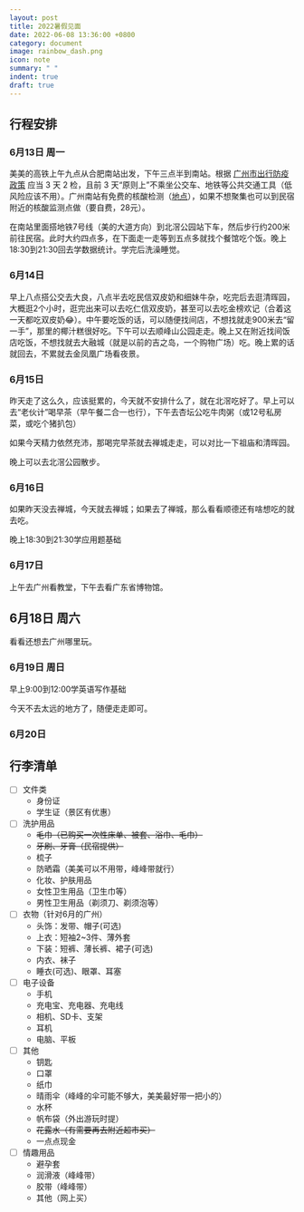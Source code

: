 ```yaml
---
layout: post
title: 2022暑假见面
date: 2022-06-08 13:36:00 +0800
category: document
image: rainbow_dash.png
icon: note
summary: " "
indent: true
draft: true
---
```


## 行程安排

### 6月13日 周一

美美的高铁上午九点从合肥南站出发，下午三点半到南站。根据 [广州市出行防疫政策](https://www.gd.gov.cn/gdywdt/zwzt/yqfkzccs/dszc/content/post_3496918.html) 应当 3 天 2 检，且前 3 天“原则上”不乘坐公交车、地铁等公共交通工具（低风险应该不用）。广州南站有免费的核酸检测（[地点](http://jt.gz.bendibao.com/news/202189/298895.shtml)），如果不想聚集也可以到民宿附近的核酸监测点做（要自费，28元）。

在南站里面搭地铁7号线（美的大道方向）到北滘公园站下车，然后步行约200米前往民宿。此时大约四点多，在下面走一走等到五点多就找个餐馆吃个饭。晚上18:30到21:30回去学数据统计。学完后洗澡睡觉。

### 6月14日

早上八点搭公交去大良，八点半去吃民信双皮奶和细妹牛杂，吃完后去逛清晖园，大概逛2个小时，逛完出来可以去吃仁信双皮奶，甚至可以去吃金榜欢记（合着这一天都吃双皮奶😂）。中午要吃饭的话，可以随便找间店，不想找就走900米去“留一手”，那里的椰汁糕很好吃。下午可以去顺峰山公园走走。晚上又在附近找间饭店吃饭，不想找就去大融城（就是以前的吉之岛，一个购物广场）吃。晚上累的话就回去，不累就去金凤凰广场看夜景。

### 6月15日

昨天走了这么久，应该挺累的，今天就不安排什么了，就在北滘吃好了。早上可以去“老伙计”喝早茶（早午餐二合一也行），下午去杏坛公吃牛肉粥（或12号私房菜，或吃个猪扒包）

如果今天精力依然充沛，那喝完早茶就去禅城走走，可以对比一下祖庙和清晖园。

晚上可以去北滘公园散步。

### 6月16日

如果昨天没去禅城，今天就去禅城；如果去了禅城，那么看看顺德还有啥想吃的就去吃。

晚上18:30到21:30学应用题基础

### 6月17日

上午去广州看教堂，下午去看广东省博物馆。

## 6月18日 周六

看看还想去广州哪里玩。

### 6月19日 周日

早上9:00到12:00学英语写作基础

今天不去太远的地方了，随便走走即可。

### 6月20日

## 行李清单

- [ ] 文件类
  - 身份证
  - 学生证（景区有优惠）
- [ ] 洗护用品
  - ~~毛巾（已购买一次性床单、被套、浴巾、毛巾）~~
  - ~~牙刷、牙膏（民宿提供）~~
  - 梳子
  - 防晒霜（美美可以不用带，峰峰带就行）
  - 化妆、护肤用品
  - 女性卫生用品（卫生巾等）
  - 男性卫生用品（剃须刀、剃须泡等）
- [ ] 衣物（针对6月的广州）
  - 头饰：发带、帽子(可选)
  - 上衣：短袖2~3件、薄外套
  - 下装：短裤、薄长裤、裙子(可选)
  - 内衣、袜子
  - 睡衣(可选)、眼罩、耳塞
- [ ] 电子设备
  - 手机
  - 充电宝、充电器、充电线
  - 相机、SD卡、支架
  - 耳机
  - 电脑、平板
- [ ] 其他
  - 钥匙
  - 口罩
  - 纸巾
  - 晴雨伞（峰峰的伞可能不够大，美美最好带一把小的）
  - 水杯
  - 帆布袋（外出游玩时提）
  - ~~花露水（有需要再去附近超市买）~~
  - 一点点现金
- [ ] 情趣用品
  - 避孕套
  - 润滑液（峰峰带）
  - 胶带（峰峰带）
  - 其他（网上买）
